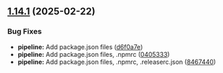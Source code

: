 ## [1.14.1](https://github.com/derBobby/p2nc-integrator/compare/v1.14.0...v1.14.1) (2025-02-22)


### Bug Fixes

* **pipeline:** Add package.json files ([d6f0a7e](https://github.com/derBobby/p2nc-integrator/commit/d6f0a7e8d2e4a65186cb5ada233ed4ffe7d4c87b))
* **pipeline:** Add package.json files, .npmrc ([0405333](https://github.com/derBobby/p2nc-integrator/commit/040533383a223a00de7d34a74029c612b611da9c))
* **pipeline:** Add package.json files, .npmrc, .releaserc.json ([8467440](https://github.com/derBobby/p2nc-integrator/commit/8467440a4d42538420469c79989d476e9827bc36))
